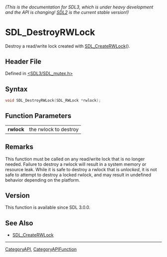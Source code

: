 ###### (This is the documentation for SDL3, which is under heavy development and the API is changing! [SDL2](https://wiki.libsdl.org/SDL2/) is the current stable version!)
# SDL_DestroyRWLock

Destroy a read/write lock created with [SDL_CreateRWLock](SDL_CreateRWLock)().

## Header File

Defined in [<SDL3/SDL_mutex.h>](https://github.com/libsdl-org/SDL/blob/main/include/SDL3/SDL_mutex.h)

## Syntax

```c
void SDL_DestroyRWLock(SDL_RWLock *rwlock);

```

## Function Parameters

|                |                       |
| -------------- | --------------------- |
| **rwlock**     | the rwlock to destroy |

## Remarks

This function must be called on any read/write lock that is no longer
needed. Failure to destroy a rwlock will result in a system memory or
resource leak. While it is safe to destroy a rwlock that is _unlocked_, it
is not safe to attempt to destroy a locked rwlock, and may result in
undefined behavior depending on the platform.

## Version

This function is available since SDL 3.0.0.

## See Also

- [SDL_CreateRWLock](SDL_CreateRWLock)

----
[CategoryAPI](CategoryAPI), [CategoryAPIFunction](CategoryAPIFunction)

